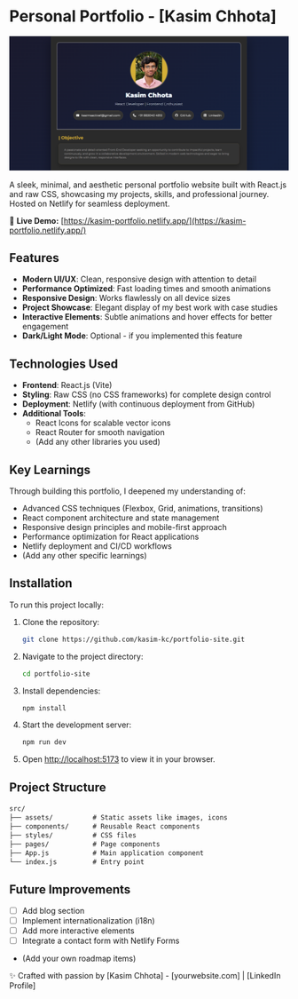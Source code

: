 # Personal Portfolio - [Kasim Chhota]

![Portfolio Screenshot](./public/assets/portfolio-screenshot.png)

A sleek, minimal, and aesthetic personal portfolio website built with React.js and raw CSS, showcasing my projects, skills, and professional journey. Hosted on Netlify for seamless deployment.

🔗 **Live Demo:** [https://kasim-portfolio.netlify.app/](https://kasim-portfolio.netlify.app/)

## Features

- **Modern UI/UX**: Clean, responsive design with attention to detail
- **Performance Optimized**: Fast loading times and smooth animations
- **Responsive Design**: Works flawlessly on all device sizes
- **Project Showcase**: Elegant display of my best work with case studies
- **Interactive Elements**: Subtle animations and hover effects for better engagement
- **Dark/Light Mode**: Optional - if you implemented this feature

## Technologies Used

- **Frontend**: React.js (Vite)
- **Styling**: Raw CSS (no CSS frameworks) for complete design control
- **Deployment**: Netlify (with continuous deployment from GitHub)
- **Additional Tools**:
  - React Icons for scalable vector icons
  - React Router for smooth navigation
  - (Add any other libraries you used)

## Key Learnings

Through building this portfolio, I deepened my understanding of:

- Advanced CSS techniques (Flexbox, Grid, animations, transitions)
- React component architecture and state management
- Responsive design principles and mobile-first approach
- Performance optimization for React applications
- Netlify deployment and CI/CD workflows
- (Add any other specific learnings)

## Installation

To run this project locally:

1. Clone the repository:
   ```bash
   git clone https://github.com/kasim-kc/portfolio-site.git
   ```
2. Navigate to the project directory:
   ```bash
   cd portfolio-site
   ```
3. Install dependencies:
   ```bash
   npm install
   ```
4. Start the development server:
   ```bash
   npm run dev
   ```
5. Open [http://localhost:5173](http://localhost:5173) to view it in your browser.

## Project Structure

```
src/
├── assets/          # Static assets like images, icons
├── components/      # Reusable React components
├── styles/          # CSS files
├── pages/           # Page components
├── App.js           # Main application component
└── index.js         # Entry point
```

## Future Improvements

- [ ] Add blog section
- [ ] Implement internationalization (i18n)
- [ ] Add more interactive elements
- [ ] Integrate a contact form with Netlify Forms
- (Add your own roadmap items)

✨ Crafted with passion by [Kasim Chhota] - [yourwebsite.com] | [LinkedIn Profile]
